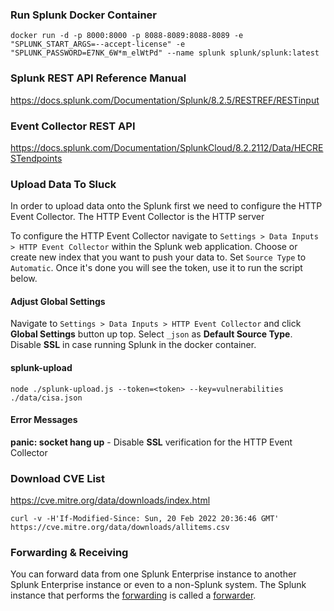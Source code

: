 ### Run Splunk Docker Container

```
docker run -d -p 8000:8000 -p 8088-8089:8088-8089 -e "SPLUNK_START_ARGS=--accept-license" -e "SPLUNK_PASSWORD=E7NK_6W*m_elWtPd" --name splunk splunk/splunk:latest
```

### Splunk REST API Reference Manual

https://docs.splunk.com/Documentation/Splunk/8.2.5/RESTREF/RESTinput

### Event Collector REST API

https://docs.splunk.com/Documentation/SplunkCloud/8.2.2112/Data/HECRESTendpoints


### Upload Data To Sluck

In order to upload data onto the Splunk first we need to configure the HTTP Event Collector. 
The HTTP Event Collector is the HTTP server 

To configure the HTTP Event Collector navigate to `Settings > Data Inputs > HTTP Event Collector` within the Splunk web application. Choose or create new index that you want to push your data to. Set `Source Type` to `Automatic`.
Once it's done you will see the token, use it to run the script below.

#### Adjust Global Settings

Navigate to `Settings > Data Inputs > HTTP Event Collector` and click **Global Settings** button up top. Select `_json` as **Default Source Type**. Disable **SSL** in case running Splunk in the docker container.

#### splunk-upload 

```
node ./splunk-upload.js --token=<token> --key=vulnerabilities ./data/cisa.json
```

#### Error Messages

**panic: socket hang up** - Disable **SSL** verification for the HTTP Event Collector


### Download CVE List

https://cve.mitre.org/data/downloads/index.html

```
curl -v -H'If-Modified-Since: Sun, 20 Feb 2022 20:36:46 GMT' https://cve.mitre.org/data/downloads/allitems.csv
```

### Forwarding & Receiving

You can forward data from one Splunk Enterprise instance to another Splunk Enterprise instance or even to a non-Splunk system. The Splunk instance that performs the [forwarding](https://docs.splunk.com/Splexicon:Forwarding) is called a [forwarder](https://docs.splunk.com/Splexicon:Forwarder).


